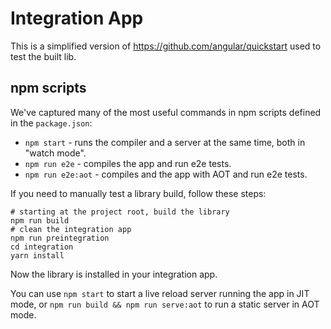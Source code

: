 # Integration App

This is a simplified version of https://github.com/angular/quickstart used to test the built lib.

## npm scripts

We've captured many of the most useful commands in npm scripts defined in the `package.json`:

* `npm start` - runs the compiler and a server at the same time, both in "watch mode".
* `npm run e2e` - compiles the app and run e2e tests.
* `npm run e2e:aot` - compiles and the app with AOT and run e2e tests.


If you need to manually test a library build, follow these steps:
```
# starting at the project root, build the library
npm run build
# clean the integration app
npm run preintegration
cd integration
yarn install
```

Now the library is installed in your integration app.

You can use `npm start` to start a live reload server running the app in JIT mode, or `npm run build && npm run serve:aot` to run a static server in AOT mode.
